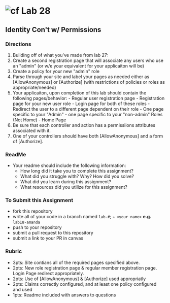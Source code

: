 # ![cf](http://i.imgur.com/7v5ASc8.png) Lab 28
## Identity Con't w/ Permissions


### Directions
1. Building off of what you've made from lab 27:
  1. Create a second registration page that will associate any users who use an "admin" (or w/e your equivalent for your applicaiton will be)
  2. Create a policy for your new "admin" role
  3. Parse through your site and label your pages as needed either as [AllowAnonymous] or [Authorize] (with restrictions of policies or roles as appropriate/needed)
  4. Your applicaiton, upon completion of this lab should contain the following pages/behavior: 
    - Regular user registration page
    - Registration page for your new user role
    - Login page for both of these roles
    - Redirect the user to a different page dependent on their role
    - One page specific to your "Admin"
    - one page specific to your "non-admin" Roles (Not Home)
    - Home Page
  5. Be sure that each controller and action has a permissiions attributes associated with it.
  6. One of your controllers should have both [AllowAnonymous] and a form of [Authorize].
    
 

### ReadMe
- Your readme should include the following information:
	- How long did it take you to complete this assignment?
	- What did you struggle with? Why? How did you solve?
	- What did you learn during this assignment?
    - What resources did you utilize for this assignment?
    

### To Submit this Assignment
- fork this repository
- write all of your code in a branch named `lab-#`; + `<your name>` **e.g.** `lab18-amanda`
- push to your repository
- submit a pull request to this repository
- submit a link to your PR in canvas


### Rubric
- 3pts: Site contians all of the required pages specified above.
- 2pts: New role registration page & regular member registration page. Login Page redirect appropriately. 
- 2pts: Use of [AllowAnonymous] & [Authorize] used appropriatly
- 2pts: Claims correctly configured, and at least one policy configured and used
- 1pts: Readme included with answers to questions

